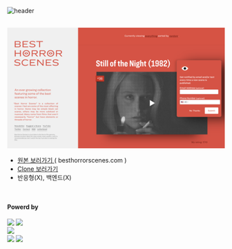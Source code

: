 ![header](https://capsule-render.vercel.app/api?type=waving&color=4078c0&height=180&section=header&text=besthorrorscenes.com%20-%20Clone&fontSize=45&animation=fadeIn&fontAlignY=38&desc=FrontEnd16&descAlignY=55&descAlign=85)

&nbsp;&nbsp;&nbsp;&nbsp;
<img src="https://github.com/yonghun16/besthorrorscenes.com/blob/main/besthorrorscenes.com_front_page.png?raw=true" width=800px />
	
<ul>
	<li>
		<a href="https://besthorrorscenes.com/"> 원본 보러가기 </a>( besthorrorscenes.com )
	</li>
	<li>
		<a href="https://yonghun16.github.io/besthorrorscenes.com/"> Clone 보러가기 </a>
	</li>
	<li>
		반응형(X), 백엔드(X)
	</li>
</ul>
</br>
<h4>Powerd by</h4>
<div>
	<!-- PUG --><a href="https://pugjs.org/"><img src="https://img.shields.io/badge/Pug-A86454?style=flat&logo=pug&logoColor=white" /></a>
	<!-- SCSS --><a href="https://sass-lang.com/"><img src="https://img.shields.io/badge/SCSS-D75892?style=flat&logo=sass&logoColor=white" /></a>
	<br>
	<!-- github --><a href="https://github.com/"><img src="https://img.shields.io/badge/GitHub-181717?style=flat&logo=GitHub&logoColor=white" /></a>
 	<br>
	<!-- neovim --><a href="https://neovim.io/"><img src="https://img.shields.io/badge/Neovim-01B952?style=flat&logo=neovim&logoColor=white" /></a>
	<!-- VScode --><a href="https://code.visualstudio.com/"><img src="https://img.shields.io/badge/Visual%20Studio%20Code-007ACC?style=flat&logo=VisualStudioCode&logoColor=white" /></a>

</div>
